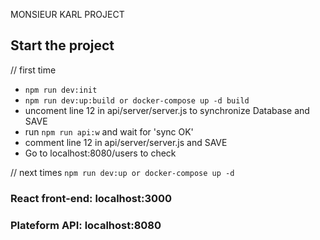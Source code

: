 MONSIEUR KARL PROJECT

## Start the project
// first time
- `npm run dev:init`
- `npm run dev:up:build or docker-compose up -d build`
- uncoment line 12 in api/server/server.js to synchronize Database and SAVE
- run `npm run api:w` and wait for 'sync OK'
- comment line 12 in api/server/server.js and SAVE
- Go to localhost:8080/users to check


// next times
`npm run dev:up or docker-compose up -d`

### React front-end: localhost:3000

### Plateform API: localhost:8080
